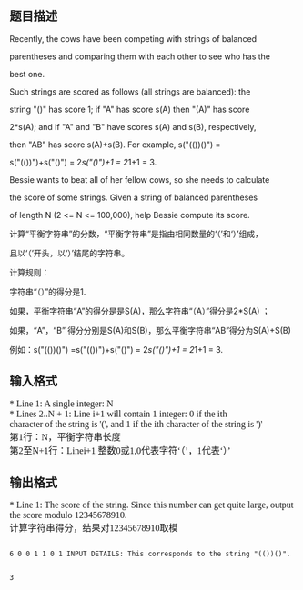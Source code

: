 ## 题目描述

<div>
 Recently, the cows have been competing with strings of balanced 
</div>
<div>
 parentheses and comparing them with each other to see who has the 
</div>
<div>
 best one. 
</div>
<div>
 Such strings are scored as follows (all strings are balanced): the 
</div>
<div>
 string "()" has score 1; if "A" has score s(A) then "(A)" has score 
</div>
<div>
 2*s(A); and if "A" and "B" have scores s(A) and s(B), respectively, 
</div>
<div>
 then "AB" has score s(A)+s(B). For example, s("(())()") = 
</div>
<div>
 s("(())")+s("()") = 2*s("()")+1 = 2*1+1 = 3. 
</div>
<div>
 Bessie wants to beat all of her fellow cows, so she needs to calculate 
</div>
<div>
 the score of some strings. Given a string of balanced parentheses 
</div>
<div>
 of length N (2 <= N <= 100,000), help Bessie compute its score. 
</div>
<div></div>
<div>
 计算“平衡字符串”的分数，“平衡字符串”是指由相同数量的‘（’和‘）’组成， 
</div>
<div>
 且以‘（’开头，以‘）’结尾的字符串。 
</div>
<div>
 计算规则： 
</div>
<div>
 字符串“（）”的得分是1. 
</div>
<div>
 如果，平衡字符串“A”的得分是是S(A)，那么字符串“（A）”得分是2*S(A) ； 
</div>
<div>
 如果，“A”，“B” 得分分别是S(A)和S(B)，那么平衡字符串“AB”得分为S(A)+S(B) 
</div>
<div>
 例如：s("(())()") =s("(())")+s("()") = 2*s("()")+1 = 2*1+1 = 3.
</div>

## 输入格式

<p><font size="3" face="Times New Roman">* Line 1: A single integer: N <br> * Lines 2..N + 1: Line i+1 will contain 1 integer: 0 if the ith <br> character of the string is '(', and 1 if the ith character of the string is ')' <br> 第1行：N，平衡字符串长度 <br> 第2至N+1行：Linei+1 整数0或1,0代表字符‘（’，1代表‘）’</font></p>

## 输出格式

<p><font size="3" face="Times New Roman">* Line 1: The score of the string. Since this number can get quite large, output the score modulo 12345678910. <br> 计算字符串得分，结果对12345678910取模</font></p>

```input1
6 0 0 1 1 0 1 INPUT DETAILS: This corresponds to the string "(())()".
```
```output1
3
```
